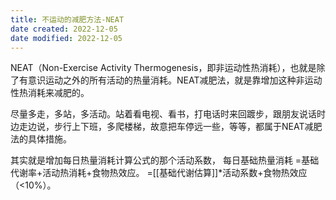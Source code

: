 ```yaml
---
title: 不运动的减肥方法-NEAT
date created: 2022-12-05
date modified: 2022-12-05
---
```


NEAT（Non-Exercise Activity Thermogenesis，即非运动性热消耗），也就是除了有意识运动之外的所有活动的热量消耗。NEAT减肥法，就是靠增加这种非运动性热消耗来减肥的。

尽量多走，多站，多活动。站着看电视、看书，打电话时来回踱步，跟朋友说话时边走边说，步行上下班，多爬楼梯，故意把车停远一些，等等，都属于NEAT减肥法的具体措施。

其实就是增加每日热量消耗计算公式的那个活动系数，
每日基础热量消耗
=基础代谢率+活动热消耗+食物热效应。
=[[基础代谢估算]]\*活动系数+食物热效应（<10%）。
